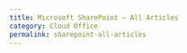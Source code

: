 ```yaml
---
title: Microsoft SharePoint – All Articles
category: Cloud Office
permalink: sharepoint-all-articles
---
```



